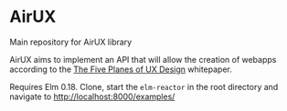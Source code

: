 # AirUX
Main repository for AirUX library

AirUX aims to implement an API that will allow the creation of webapps according to the [The Five Planes of UX Design](http://www.belatrixsf.com/index.php/the-five-planes-of-ux-design) whitepaper. 

Requires Elm 0.18. Clone, start the `elm-reactor` in the root directory and navigate to [http://localhost:8000/examples/](http://localhost:8000/examples/)
